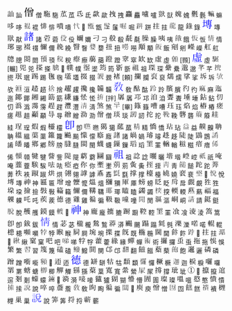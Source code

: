 ![_c-aVVzQ.png](images/_c-aVVzQ.png) 訕
![_c-buNMn.png](images/_c-buNMn.png) 僧
![_c08M88d.png](images/_c08M88d.png) 駞
![_c0PJQgs.png](images/_c0PJQgs.png) 苽
![_c0Rg_pC.png](images/_c0Rg_pC.png) 氐
![_c1EbcMl.png](images/_c1EbcMl.png) 歘
![_c1Jwc2P.png](images/_c1Jwc2P.png) 拽
![_c1ofdwS.png](images/_c1ofdwS.png) 麤
![_c24Vclg.png](images/_c24Vclg.png) 嚧
![_c2919Qh.png](images/_c2919Qh.png) 獃
![_c2GUN0V.png](images/_c2GUN0V.png) 媿
![_c2MwYCQ.png](images/_c2MwYCQ.png) 氎
![_c2X4VI3.png](images/_c2X4VI3.png) 䗫
![_c2_vmX7.png](images/_c2_vmX7.png) 哆
![_c2nw8ed.png](images/_c2nw8ed.png) 裩
![_c2weiSi.png](images/_c2weiSi.png) 悱
![_c3ZHzzE.png](images/_c3ZHzzE.png) 嘳
![_c3b-8qd.png](images/_c3b-8qd.png) 𢖺
![_c3f3cLp.png](images/_c3f3cLp.png) 甑
![_c3gJYrc.png](images/_c3gJYrc.png) 鬔
![_c3hPGUn.png](images/_c3hPGUn.png) 啒
![_c3m2Jpk.png](images/_c3m2Jpk.png) 跰
![_c3ws3a5.png](images/_c3ws3a5.png) 拄
![_c4DVhgP.png](images/_c4DVhgP.png) 龍
![_c53Ldg-.png](images/_c53Ldg-.png) 錄
![_c5W19AM.png](images/_c5W19AM.png) 塼
![_c5aIz2K.png](images/_c5aIz2K.png) 猒
![_c5cbYR1.png](images/_c5cbYR1.png) 諸
![_c5nWgZ2.png](images/_c5nWgZ2.png) 菪
![_c60f55s.png](images/_c60f55s.png) 伇
![_c6WB2PD.png](images/_c6WB2PD.png) 嬭
![_c6jrh_n.png](images/_c6jrh_n.png) 刁
![_c6lU0kH.png](images/_c6lU0kH.png) 殽
![_c6rFhG-.png](images/_c6rFhG-.png) 氄
![_c6sk7GU.png](images/_c6sk7GU.png) 臊
![_c70WpBb.png](images/_c70WpBb.png) 咦
![_c7_OZWV.png](images/_c7_OZWV.png) 餓
![_c7g_AUa.png](images/_c7g_AUa.png) 㤆
![_c7klNPe.png](images/_c7klNPe.png) 情
![_c8J-9zJ.png](images/_c8J-9zJ.png) 琊
![_c8JsoUV.png](images/_c8JsoUV.png) 䄌
![_c8LIWNE.png](images/_c8LIWNE.png) 儞
![_c8M1qNw.png](images/_c8M1qNw.png) 絻
![_c8PzPBh.png](images/_c8PzPBh.png) 瞖
![_c8YgFul.png](images/_c8YgFul.png) 㜈
![_c8bsBVV.png](images/_c8bsBVV.png) 扭
![_c8o9jRT.png](images/_c8o9jRT.png) 嘮
![_c93thOp.png](images/_c93thOp.png) 顒
![_c9M0Abs.png](images/_c9M0Abs.png) 飯
![_c9N1gJs.png](images/_c9N1gJs.png) 剜
![_c9NyjYr.png](images/_c9NyjYr.png) 嶸
![_c9R0q-T.png](images/_c9R0q-T.png) 舡
![_c9ptdEX.png](images/_c9ptdEX.png) 牕
![_c9t0r9x.png](images/_c9t0r9x.png) 閦
![_cAqQREx.png](images/_cAqQREx.png) 頇
![_cAwLMeB.png](images/_cAwLMeB.png) 稅
![_cBGZT_I.png](images/_cBGZT_I.png) 瘵
![_cBiMY0T.png](images/_cBiMY0T.png) 﨟
![_cBlgg60.png](images/_cBlgg60.png) 蹬
![_cBw5_rp.png](images/_cBw5_rp.png) 窣
![_cCAkfZQ.png](images/_cCAkfZQ.png) 缼
![_cCKPs3z.png](images/_cCKPs3z.png) 虛
![_cCQv_7X.png](images/_cCQv_7X.png) [顟]
![_cCc7hMy.png](images/_cCc7hMy.png) 虛
![_cCjVaDr.png](images/_cCjVaDr.png) [輾]
![_cD6xSJc.png](images/_cD6xSJc.png) 兕
![_cD8gvsD.png](images/_cD8gvsD.png) 搽
![_cDA9JTC.png](images/_cDA9JTC.png) 𦡬
![_cDFye3f.png](images/_cDFye3f.png) 幞
![_cDHi0OM.png](images/_cDHi0OM.png) 埿
![_cD_tjov.png](images/_cD_tjov.png) 筠
![_cDiMY-x.png](images/_cDiMY-x.png) 斵
![_cDlLm8i.png](images/_cDlLm8i.png) 祖
![_cDtYY1o.png](images/_cDtYY1o.png) 琛
![_cDvY-xS.png](images/_cDvY-xS.png) 纍
![_cE4rsXB.png](images/_cE4rsXB.png) 邈
![_cEEK4m0.png](images/_cEEK4m0.png) 芊
![_cEUttgc.png](images/_cEUttgc.png) 㨮
![_cEhDsUw.png](images/_cEhDsUw.png) 珉
![_cEog3ho.png](images/_cEog3ho.png) 踢
![_cF2_t8i.png](images/_cF2_t8i.png) 毱
![_cF6di9Y.png](images/_cF6di9Y.png) 壒
![_cFLkkaQ.png](images/_cFLkkaQ.png) 掇
![_cFtB5zk.png](images/_cFtB5zk.png) 䚄
![_cFvHGuZ.png](images/_cFvHGuZ.png) [頼]
![_cFwJhgA.png](images/_cFwJhgA.png) 攔
![_cFxe5yM.png](images/_cFxe5yM.png) 裒
![_cG6Wmjx.png](images/_cG6Wmjx.png) 燸
![_cG8KC_F.png](images/_cG8KC_F.png) 挲
![_cH3en9i.png](images/_cH3en9i.png) 坼
![_cH6EBTT.png](images/_cH6EBTT.png) 欤
![_cHFu1g8.png](images/_cHFu1g8.png) 洹
![_cHkhRfy.png](images/_cHkhRfy.png) 趦
![_cI1YBsQ.png](images/_cI1YBsQ.png) 捨
![_cI7s3xO.png](images/_cI7s3xO.png) 趯
![_cI9ZCGZ.png](images/_cI9ZCGZ.png) 攙
![_cI9ubTD.png](images/_cI9ubTD.png) 韛
![_cIR47Nj.png](images/_cIR47Nj.png) 敎
![_cIe6sJ9.png](images/_cIe6sJ9.png) 酤
![_cIfCa8T.png](images/_cIfCa8T.png) 跉
![_cJGJAuO.png](images/_cJGJAuO.png) 臏
![_cJN4kRh.png](images/_cJN4kRh.png) 彴
![_cJP7RJ-.png](images/_cJP7RJ-.png) 麻
![_cJlPENg.png](images/_cJlPENg.png) 迤
![_cJmCJu7.png](images/_cJmCJu7.png) 鎁
![_cK2QBRl.png](images/_cK2QBRl.png) 緗
![_cKCt5ys.png](images/_cKCt5ys.png) 筯
![_cKO6F0M.png](images/_cKO6F0M.png) 縑
![_cKRoZF1.png](images/_cKRoZF1.png) 恡
![_cKabH-y.png](images/_cKabH-y.png) [拌]
![_cKb9Iag.png](images/_cKb9Iag.png) 羼
![_cKkkErQ.png](images/_cKkkErQ.png) 邛
![_cKuK4L4.png](images/_cKuK4L4.png) 洎
![_cL0Tw3v.png](images/_cL0Tw3v.png) 聻
![_cL0wbVA.png](images/_cL0wbVA.png) 埵
![_cL9DDq_.png](images/_cL9DDq_.png) 鉆
![_cLAajMy.png](images/_cLAajMy.png) 忉
![_cLMKKnQ.png](images/_cLMKKnQ.png) 潙
![_cLYAf-j.png](images/_cLYAf-j.png) 霶
![_cLhgFXB.png](images/_cLhgFXB.png) 趕
![_cLpBaxK.png](images/_cLpBaxK.png) 灃
![_cLt0ZEi.png](images/_cLt0ZEi.png) 淸
![_cLw6fRy.png](images/_cLw6fRy.png) 煞
![_cM1mr0_.png](images/_cM1mr0_.png) [畢]
![_cM4bGMH.png](images/_cM4bGMH.png) 籙
![_cMSEIpo.png](images/_cMSEIpo.png) 嘈
![_cMUyYFU.png](images/_cMUyYFU.png) 珏
![_cMyyYsq.png](images/_cMyyYsq.png) 焰
![_cMzxZcr.png](images/_cMzxZcr.png) 樁
![_cNZ1rBN.png](images/_cNZ1rBN.png) 瘥
![_cNamw3U.png](images/_cNamw3U.png) 趄
![_cOMROsz.png](images/_cOMROsz.png) 顢
![_cOrMl01.png](images/_cOrMl01.png) 㝵
![_cP9oMx2.png](images/_cP9oMx2.png) 繒
![_cPa0OHq.png](images/_cPa0OHq.png) 泐
![_cPeLTvK.png](images/_cPeLTvK.png) 僧
![_cPsBQ8F.png](images/_cPsBQ8F.png) 琰
![_cPtPhZc.png](images/_cPtPhZc.png) 訒
![_cQ1XKIo.png](images/_cQ1XKIo.png) 拕
![_cQ8xbO4.png](images/_cQ8xbO4.png) 鞔
![_cQVBXYh.png](images/_cQVBXYh.png) 礱
![_cQoh_Dx.png](images/_cQoh_Dx.png) 䉬
![_cRNRSQK.png](images/_cRNRSQK.png) 絓
![_cRVd89O.png](images/_cRVd89O.png) 珵
![_cRYP9AM.png](images/_cRYP9AM.png) 煆
![_cRa4hol.png](images/_cRa4hol.png) 欞
![_cRpXKmw.png](images/_cRpXKmw.png) 卽
![_cRtAFIm.png](images/_cRtAFIm.png) 㬠
![_cSCq-sb.png](images/_cSCq-sb.png) 獦
![_cSPyS1R.png](images/_cSPyS1R.png) 蓏
![_cSQgioD.png](images/_cSQgioD.png) 精
![_cSRBsYL.png](images/_cSRBsYL.png) 憍
![_cSweJAj.png](images/_cSweJAj.png) 玷
![_cSyV3U8.png](images/_cSyV3U8.png) 益
![_cT2pL7H.png](images/_cT2pL7H.png) 齅
![_cT3LhM9.png](images/_cT3LhM9.png) 聃
![_cTGU2_X.png](images/_cTGU2_X.png) 縕
![_cTaBTau.png](images/_cTaBTau.png) 蕖
![_cTdai1G.png](images/_cTdai1G.png) 籮
![_cTiM-va.png](images/_cTiM-va.png) 飈
![_cTmSzen.png](images/_cTmSzen.png) 懞
![_cTu9hq6.png](images/_cTu9hq6.png) 廕
![_cTy9v7k.png](images/_cTy9v7k.png) 諸
![_cU71g14.png](images/_cU71g14.png) 媧
![_cU7bvyB.png](images/_cU7bvyB.png) 璿
![_cUIvLBi.png](images/_cUIvLBi.png) 趍
![_cUJdp2z.png](images/_cUJdp2z.png) 陡
![_cURjUtj.png](images/_cURjUtj.png) 鵾
![_cUWFuD_.png](images/_cUWFuD_.png) 誵
![_cUW_t3P.png](images/_cUW_t3P.png) 皤
![_cU_SzIh.png](images/_cU_SzIh.png) 鄕
![_cUjBtvE.png](images/_cUjBtvE.png) 牓
![_cUpgnaQ.png](images/_cUpgnaQ.png) 膖
![_cUplPmb.png](images/_cUplPmb.png) 閩
![_cUwDYaK.png](images/_cUwDYaK.png) 蠛
![_cUzF_NA.png](images/_cUzF_NA.png) 鏁
![_cV8ajVW.png](images/_cV8ajVW.png) 瑫
![_cW-xKeA.png](images/_cW-xKeA.png) 罣
![_cW9Q4Pj.png](images/_cW9Q4Pj.png) 輶
![_cWB-wC_.png](images/_cWB-wC_.png) 糍
![_cWGEhNF.png](images/_cWGEhNF.png) 瘖
![_cWNsXuR.png](images/_cWNsXuR.png) 俙
![_cWkvS29.png](images/_cWkvS29.png) 顇
![_cWvqDl0.png](images/_cWvqDl0.png) 犍
![_cWw6Qly.png](images/_cWw6Qly.png) 訾
![_cWw9evQ.png](images/_cWw9evQ.png) 隄
![_cWzm3Cs.png](images/_cWzm3Cs.png) 藭
![_cX6CEDb.png](images/_cX6CEDb.png) 圝
![_cXGaW63.png](images/_cXGaW63.png) 祖
![_cXGbug7.png](images/_cXGbug7.png) 諗
![_cXIgV1X.png](images/_cXIgV1X.png) 曬
![_cXSIyZO.png](images/_cXSIyZO.png) 堦
![_cXT7iaW.png](images/_cXT7iaW.png) 崆
![_cXry_97.png](images/_cXry_97.png) 祇
![_cY3mkBk.png](images/_cY3mkBk.png) 唵
![_cYIEvAS.png](images/_cYIEvAS.png) 虀
![_cYRGZwt.png](images/_cYRGZwt.png) 騃
![_cY_wVTX.png](images/_cY_wVTX.png) 呿
![_cYnyGP0.png](images/_cYnyGP0.png) 瘂
![_cYtdofS.png](images/_cYtdofS.png) 你
![_cZ7Eo6j.png](images/_cZ7Eo6j.png) 壍
![_cZ9niqj.png](images/_cZ9niqj.png) 莂
![_cZtgdrL.png](images/_cZtgdrL.png) 夤
![_c_FhWgE.png](images/_c_FhWgE.png) 挃
![_c_GFJ-l.png](images/_c_GFJ-l.png) 靑
![_c_czhg_.png](images/_c_czhg_.png) 䭔
![_caEgBF_.png](images/_caEgBF_.png) 跎
![_caGyXqK.png](images/_caGyXqK.png) 莾
![_caQaRBr.png](images/_caQaRBr.png) 袟
![_cay0FKG.png](images/_cay0FKG.png) 踧
![_cay7Eud.png](images/_cay7Eud.png) 烘
![_cbBd_hY.png](images/_cbBd_hY.png) 翎
![_cbKgc4v.png](images/_cbKgc4v.png) 謼
![_cbeELJq.png](images/_cbeELJq.png) 鼒
![_cbkJYAn.png](images/_cbkJYAn.png) 㲯
![_cc0hloI.png](images/_cc0hloI.png) 撑
![_ccErbyQ.png](images/_ccErbyQ.png) 檯
![_ccGiJ4y.png](images/_ccGiJ4y.png) 嬈
![_ccO9JVi.png](images/_ccO9JVi.png) 裵
![_ccRqtTU.png](images/_ccRqtTU.png) 𡎺
![_ccVzgAc.png](images/_ccVzgAc.png) 悅
![_cd7kG4E.png](images/_cd7kG4E.png) 塼
![_cdT3Aoz.png](images/_cdT3Aoz.png) 神
![_cdefSBo.png](images/_cdefSBo.png) 匾
![_cdjCTu-.png](images/_cdjCTu-.png) 增
![_cdrXfqs.png](images/_cdrXfqs.png) 懡
![_ce3u7Xx.png](images/_ce3u7Xx.png) 熅
![_ceIHJA-.png](images/_ceIHJA-.png) 獼
![_ceInpGv.png](images/_ceInpGv.png) 厙
![_ceJODA_.png](images/_ceJODA_.png) 螃
![_ceU-mE0.png](images/_ceU-mE0.png) 眨
![_ceWi2xo.png](images/_ceWi2xo.png) 戽
![_ceY1t1_.png](images/_ceY1t1_.png) 覰
![_cere3xy.png](images/_cere3xy.png) 狌
![_cet_Ylr.png](images/_cet_Ylr.png) 垜
![_cezCDF2.png](images/_cezCDF2.png) 撿
![_cf90p8p.png](images/_cf90p8p.png) 斅
![_cfLInD8.png](images/_cfLInD8.png) 𥶡
![_cfMK3Qe.png](images/_cfMK3Qe.png) 儞
![_cfw0elm.png](images/_cfw0elm.png) 鞲
![_cg7PKit.png](images/_cg7PKit.png) 瑘
![_cgGiUWG.png](images/_cgGiUWG.png) 瞌
![_cgNlwtC.png](images/_cgNlwtC.png) 蠲
![_cgWpiua.png](images/_cgWpiua.png) 揬
![_cgXHfHs.png](images/_cgXHfHs.png) 輭
![_cgpqFPB.png](images/_cgpqFPB.png) 爇
![_cgtvPxM.png](images/_cgtvPxM.png) 福
![_cgwtAQB.png](images/_cgwtAQB.png) 躶
![_ch6p0mu.png](images/_ch6p0mu.png) 吒
![_chA87-X.png](images/_chA87-X.png) 蒺
![_chABteA.png](images/_chABteA.png) 德
![_chE_KJj.png](images/_chE_KJj.png) 雞
![_chK5pJF.png](images/_chK5pJF.png) 徧
![_ci41xW9.png](images/_ci41xW9.png) 靸
![_ciFIf4x.png](images/_ciFIf4x.png) 噇
![_ciPFfa0.png](images/_ciPFfa0.png) 閒
![_ciV6I3p.png](images/_ciV6I3p.png) 漚
![_cibf1Rl.png](images/_cibf1Rl.png) 峒
![_cigRKYF.png](images/_cigRKYF.png) 請
![_cigVzwk.png](images/_cigVzwk.png) 鋌
![_cit8gKw.png](images/_cit8gKw.png) 脫
![_civlYSr.png](images/_civlYSr.png) 雘
![_cj-xJh8.png](images/_cj-xJh8.png) 鏌
![_cj0gKKY.png](images/_cj0gKKY.png) 𨍏
![_cjBrTBe.png](images/_cjBrTBe.png) 神
![_cj_wmIR.png](images/_cj_wmIR.png) 龐
![_cjl52hg.png](images/_cjl52hg.png) 摝
![_cjmr1C4.png](images/_cjmr1C4.png) 蹰
![_cjqnUnR.png](images/_cjqnUnR.png) 鞚
![_cjwg2Qa.png](images/_cjwg2Qa.png) 罣
![_cjzfXVS.png](images/_cjzfXVS.png) 飡
![_ck-qnPe.png](images/_ck-qnPe.png) 淩
![_ck5F26u.png](images/_ck5F26u.png) 篙
![_ckLCAJm.png](images/_ckLCAJm.png) 卽
![_ckLI1c3.png](images/_ckLI1c3.png) 鈸
![_ckbAIcS.png](images/_ckbAIcS.png) 情
![_ckpXF_P.png](images/_ckpXF_P.png) 苾
![_clECCI2.png](images/_clECCI2.png) 櫳
![_clFewj8.png](images/_clFewj8.png) 鶖
![_clQdE6i.png](images/_clQdE6i.png) 漭
![_clR1Prl.png](images/_clR1Prl.png) 颺
![_cl_r4Mr.png](images/_cl_r4Mr.png) 蹋
![_cljK1xR.png](images/_cljK1xR.png) 毿
![_cm69Q9T.png](images/_cm69Q9T.png) 濼
![_cmBP3hk.png](images/_cmBP3hk.png) 喏
![_cmGhk_K.png](images/_cmGhk_K.png) 輥
![_cmTyQoG.png](images/_cmTyQoG.png) 槵
![_cmXl52m.png](images/_cmXl52m.png) 嚬
![_cm_6HVU.png](images/_cm_6HVU.png) 㹀
![_cm_foj5.png](images/_cm_foj5.png) 睺
![_cml5pJF.png](images/_cml5pJF.png) 屙
![_cmsanwV.png](images/_cmsanwV.png) 埦
![_cnAgUfd.png](images/_cnAgUfd.png) 揲
![_cnNXfTq.png](images/_cnNXfTq.png) 既
![_cnNn24P.png](images/_cnNn24P.png) 椸
![_cnonxI1.png](images/_cnonxI1.png) 閫
![_co1AKat.png](images/_co1AKat.png) 飰
![_co6pF0m.png](images/_co6pF0m.png) 𨁝
![_coB6co0.png](images/_coB6co0.png) 拄
![_coQzVUy.png](images/_coQzVUy.png) 𣽅
![_cokLYJc.png](images/_cokLYJc.png) 䋺
![_cov6k_Y.png](images/_cov6k_Y.png) 窠
![_coycu3S.png](images/_coycu3S.png) 吧
![_cp3qF1V.png](images/_cp3qF1V.png) 㖒
![_cp8_MJK.png](images/_cp8_MJK.png) 牸
![_cpFbVHZ.png](images/_cpFbVHZ.png) 藿
![_cpOpHXa.png](images/_cpOpHXa.png) 緣
![_cpqVBm-.png](images/_cpqVBm-.png) 蟬
![_cq4Rwve.png](images/_cq4Rwve.png) 術
![_cq5aOR_.png](images/_cq5aOR_.png) 攞
![_cq8blvb.png](images/_cq8blvb.png) 䖝
![_cqDMKM2.png](images/_cqDMKM2.png) 拖
![_cqGlJqs.png](images/_cqGlJqs.png) 悞
![_cqLGwk_.png](images/_cqLGwk_.png) 繁
![_cqXo3yf.png](images/_cqXo3yf.png) 習
![_cqj6yrc.png](images/_cqj6yrc.png) 篾
![_cr4aF7j.png](images/_cr4aF7j.png) 磕
![_crA37Y5.png](images/_crA37Y5.png) 鱍
![_crD26E7.png](images/_crD26E7.png) 閴
![_crFHTn5.png](images/_crFHTn5.png) 邙
![_crFSfCW.png](images/_crFSfCW.png) 翻
![_crIA8j-.png](images/_crIA8j-.png) 𩝐
![_crSLSbT.png](images/_crSLSbT.png) 蔾
![_crSkdR7.png](images/_crSkdR7.png) 飽
![_cre-mQb.png](images/_cre-mQb.png) 邐
![_crn2NQQ.png](images/_crn2NQQ.png) 磷
![_crwGWcl.png](images/_crwGWcl.png) 蹭
![_cs-H1t8.png](images/_cs-H1t8.png) 㘅
![_csCb9nz.png](images/_csCb9nz.png) 𩕳
![_csEzP0F.png](images/_csEzP0F.png) 迊
![_csYxhe6.png](images/_csYxhe6.png) 德
![_cs_258M.png](images/_cs_258M.png) 缾
![_cscCA1f.png](images/_cscCA1f.png) 牯
![_ct6hR_Q.png](images/_ct6hR_Q.png) 纇
![_ct7lU2E.png](images/_ct7lU2E.png) 㦬
![_ctFQ15t.png](images/_ctFQ15t.png) 橛
![_ctGo09t.png](images/_ctGo09t.png) 迦
![_ctI_7dm.png](images/_ctI_7dm.png) 棙
![_ctYDgu0.png](images/_ctYDgu0.png) 囉
![_cu4bNO6.png](images/_cu4bNO6.png) 罤
![_cuBO0zX.png](images/_cuBO0zX.png) 螗
![_cuGFxzL.png](images/_cuGFxzL.png) 楖
![_cuRp57i.png](images/_cuRp57i.png) 觶
![_cu_nqpa.png](images/_cu_nqpa.png) 猻
![_cun-0sw.png](images/_cun-0sw.png) 葈
![_cv4Cex7.png](images/_cv4Cex7.png) 寬
![_cvNPzTS.png](images/_cvNPzTS.png) 縈
![_cvVeXzK.png](images/_cvVeXzK.png) 㞘
![_cwKEnbV.png](images/_cwKEnbV.png) 撐
![_cwM3Nh9.png](images/_cwM3Nh9.png) 玼
![_cwTFeYy.png](images/_cwTFeYy.png) 𣗖
![_cwX-qdy.png](images/_cwX-qdy.png) 攛
![_cwaYKcb.png](images/_cwaYKcb.png) 逭
![_cwm5E3j.png](images/_cwm5E3j.png) 剗
![_cwqdsmP.png](images/_cwqdsmP.png) 蠓
![_cwqrDpP.png](images/_cwqrDpP.png) 𨨄
![_cwwHz5Q.png](images/_cwwHz5Q.png) 漪
![_cxApdq7.png](images/_cxApdq7.png) 唼
![_cxGIqph.png](images/_cxGIqph.png) 獹
![_cxOAt6v.png](images/_cxOAt6v.png) 猢
![_cxnTW_W.png](images/_cxnTW_W.png) 懵
![_cxxXc1A.png](images/_cxxXc1A.png) 圊
![_cxz7Hag.png](images/_cxz7Hag.png) 璨
![_cyEr4la.png](images/_cyEr4la.png) 嗢
![_cyKazTE.png](images/_cyKazTE.png) 憨
![_cyLm4HO.png](images/_cyLm4HO.png) 憒
![_cyTPLd6.png](images/_cyTPLd6.png) 𢱢
![_cyTg_1x.png](images/_cyTg_1x.png) 說
![_cykUCIp.png](images/_cykUCIp.png) 啐
![_cyt19g5.png](images/_cyt19g5.png) 薝
![_cyuXxNM.png](images/_cyuXxNM.png) 敎
![_cz13Swv.png](images/_cz13Swv.png) 眴
![_cz764sf.png](images/_cz764sf.png) 徧
![_cz8Ll7x.png](images/_cz8Ll7x.png) 𨵩
![_czKqOUx.png](images/_czKqOUx.png) 庾
![_czQmcOG.png](images/_czQmcOG.png) 憎
![_cz_rTxq.png](images/_cz_rTxq.png) 㘞
![_czb8oGE.png](images/_czb8oGE.png) 餻
![_czbtp5y.png](images/_czbtp5y.png) 䙡
![_czeK11i.png](images/_czeK11i.png) 榸
![_czgRlZR.png](images/_czgRlZR.png) 巢
![_czjoylW.png](images/_czjoylW.png) 說
![_czlhKY9.png](images/_czlhKY9.png) 筭
![_czp-uWr.png](images/_czp-uWr.png) 捋
![_czpz5sl.png](images/_czpz5sl.png) 蘄
